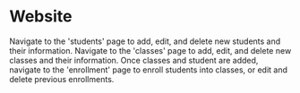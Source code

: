 # Website
Navigate to the 'students' page to add, edit, and delete new students and their information.
Navigate to the 'classes' page to add, edit, and delete new classes and their information.
Once classes and student are added, navigate to the 'enrollment' page to enroll students into classes, or edit and delete previous enrollments.

